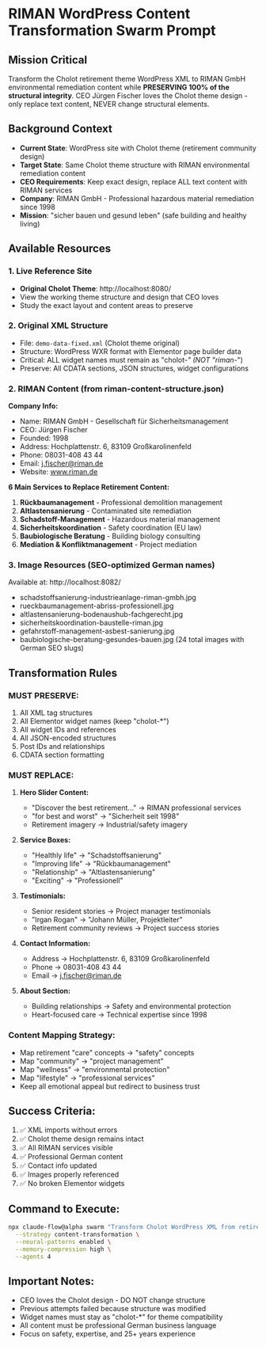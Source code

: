 # RIMAN WordPress Content Transformation Swarm Prompt

## Mission Critical
Transform the Cholot retirement theme WordPress XML to RIMAN GmbH environmental remediation content while **PRESERVING 100% of the structural integrity**. CEO Jürgen Fischer loves the Cholot theme design - only replace text content, NEVER change structural elements.

## Background Context
- **Current State**: WordPress site with Cholot theme (retirement community design)
- **Target State**: Same Cholot theme structure with RIMAN environmental remediation content
- **CEO Requirements**: Keep exact design, replace ALL text content with RIMAN services
- **Company**: RIMAN GmbH - Professional hazardous material remediation since 1998
- **Mission**: "sicher bauen und gesund leben" (safe building and healthy living)

## Available Resources

### 1. Live Reference Site
- **Original Cholot Theme**: http://localhost:8080/
- View the working theme structure and design that CEO loves
- Study the exact layout and content areas to preserve

### 2. Original XML Structure
- File: `demo-data-fixed.xml` (Cholot theme original)
- Structure: WordPress WXR format with Elementor page builder data
- Critical: ALL widget names must remain as "cholot-*" (NOT "riman-*")
- Preserve: All CDATA sections, JSON structures, widget configurations

### 2. RIMAN Content (from riman-content-structure.json)
**Company Info:**
- Name: RIMAN GmbH - Gesellschaft für Sicherheitsmanagement
- CEO: Jürgen Fischer
- Founded: 1998
- Address: Hochplattenstr. 6, 83109 Großkarolinenfeld
- Phone: 08031-408 43 44
- Email: j.fischer@riman.de
- Website: www.riman.de

**6 Main Services to Replace Retirement Content:**
1. **Rückbaumanagement** - Professional demolition management
2. **Altlastensanierung** - Contaminated site remediation  
3. **Schadstoff-Management** - Hazardous material management
4. **Sicherheitskoordination** - Safety coordination (EU law)
5. **Baubiologische Beratung** - Building biology consulting
6. **Mediation & Konfliktmanagement** - Project mediation

### 3. Image Resources (SEO-optimized German names)
Available at: http://localhost:8082/
- schadstoffsanierung-industrieanlage-riman-gmbh.jpg
- rueckbaumanagement-abriss-professionell.jpg
- altlastensanierung-bodenaushub-fachgerecht.jpg
- sicherheitskoordination-baustelle-riman.jpg
- gefahrstoff-management-asbest-sanierung.jpg
- baubiologische-beratung-gesundes-bauen.jpg
(24 total images with German SEO slugs)

## Transformation Rules

### MUST PRESERVE:
1. All XML tag structures
2. All Elementor widget names (keep "cholot-*")
3. All widget IDs and references
4. All JSON-encoded structures
5. Post IDs and relationships
6. CDATA section formatting

### MUST REPLACE:
1. **Hero Slider Content:**
   - "Discover the best retirement..." → RIMAN professional services
   - "for best and worst" → "Sicherheit seit 1998"
   - Retirement imagery → Industrial/safety imagery

2. **Service Boxes:**
   - "Healthly life" → "Schadstoffsanierung"
   - "Improving life" → "Rückbaumanagement"
   - "Relationship" → "Altlastensanierung"
   - "Exciting" → "Professionell"

3. **Testimonials:**
   - Senior resident stories → Project manager testimonials
   - "Irgan Rogan" → "Johann Müller, Projektleiter"
   - Retirement community reviews → Project success stories

4. **Contact Information:**
   - Address → Hochplattenstr. 6, 83109 Großkarolinenfeld
   - Phone → 08031-408 43 44
   - Email → j.fischer@riman.de

5. **About Section:**
   - Building relationships → Safety and environmental protection
   - Heart-focused care → Technical expertise since 1998

### Content Mapping Strategy:
- Map retirement "care" concepts → "safety" concepts
- Map "community" → "project management"
- Map "wellness" → "environmental protection"
- Map "lifestyle" → "professional services"
- Keep all emotional appeal but redirect to business trust

## Success Criteria:
1. ✅ XML imports without errors
2. ✅ Cholot theme design remains intact
3. ✅ All RIMAN services visible
4. ✅ Professional German content
5. ✅ Contact info updated
6. ✅ Images properly referenced
7. ✅ No broken Elementor widgets

## Command to Execute:
```bash
npx claude-flow@alpha swarm "Transform Cholot WordPress XML from retirement to RIMAN environmental remediation content while preserving 100% structural integrity. Read demo-data-fixed.xml and riman-content-structure.json. Replace ONLY text content, never structural elements. Keep all cholot widget names. Output: riman-transformed-final.xml" \
  --strategy content-transformation \
  --neural-patterns enabled \
  --memory-compression high \
  --agents 4
```

## Important Notes:
- CEO loves the Cholot design - DO NOT change structure
- Previous attempts failed because structure was modified
- Widget names must stay as "cholot-*" for theme compatibility
- All content must be professional German business language
- Focus on safety, expertise, and 25+ years experience